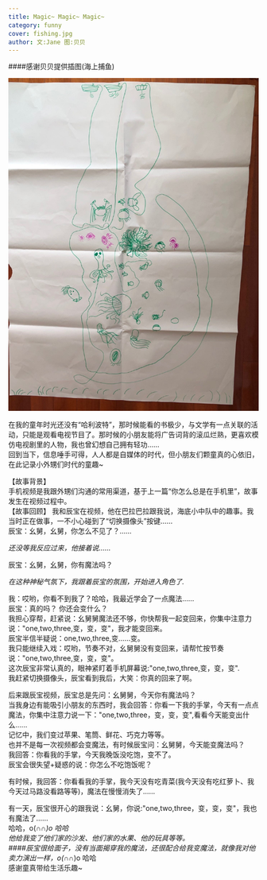 ```yaml
---
title: Magic~ Magic~ Magic~   
category: funny
cover: fishing.jpg
author: 文:Jane 图:贝贝 
---
```


####感谢贝贝提供插图(海上捕鱼)     
     
![unsplash.com](./fishing.jpg)

       
在我的童年时光还没有“哈利波特”，那时候能看的书极少，与文学有一点关联的活动，只能是观看电视节目了。那时候的小朋友能将广告词背的滚瓜烂熟，更喜欢模仿电视剧里的人物，我也曾幻想自己拥有轻功……     
回到当下，信息唾手可得，人人都是自媒体的时代，但小朋友们颗童真的心依旧，在此记录小外甥们时代的童趣~    

【故事背景】     
手机视频是我跟外甥们沟通的常用渠道，基于上一篇“你怎么总是在手机里”，故事发生在视频过程中。    
【故事回顾】
我和辰宝在视频，他在巴拉巴拉跟我说，海底小中队中的趣事。我当时正在做事，一不小心碰到了“切换摄像头”按键……       
辰宝：幺舅，幺舅，你怎么不见了？……       
     
_还没等我反应过来，他接着说……_    
      
辰宝：幺舅，幺舅，你有魔法吗？   
         
_在这种神秘气氛下，我跟着辰宝的氛围，开始进入角色了._     
    
我：哎哟，你看不到我了？哈哈，我最近学会了一点魔法……    
辰宝：真的吗？ 你还会变什么？          
我担心穿帮，赶紧说：幺舅舅魔法还不够，你快帮我一起变回来，你集中注意力说："one,two,three,变，变，变"，我才能变回来。    
辰宝半信半疑说：one,two,three,变……变。    
我只能继续入戏：哎哟，节奏不对，幺舅舅没有变回来，请帮忙按节奏说："one,two,three,变，变，变"。    
这次辰宝非常认真的，眼神紧盯着手机屏幕说:"one,two,three,变，变，变".      
我赶紧切换摄像头，辰宝看到我后，大笑：你真的回来了啊。       
      
后来跟辰宝视频，辰宝总是先问：幺舅舅，今天你有魔法吗？    
当我身边有能吸引小朋友的东西时，我会回答：你看一下我的手掌，今天有一点点魔法，你集中注意力说一下："one,two,three，变，变，变",看看今天能变出什么……     
记忆中，我们变过苹果、笔筒、鲜花、巧克力等等。     
也并不是每一次视频都会变魔法，有时候辰宝问：幺舅舅，今天能变魔法吗？     
我回答：你看我的手掌，今天我晚饭没吃饱，变不了。   
辰宝会很失望+疑惑的说：你怎么不吃饱饭呢？     

有时候，我回答：你看看我的手掌，我今天没有吃青菜(我今天没有吃红萝卜、我今天过马路没看路等等)，魔法在慢慢消失了……      
     
      
有一天，辰宝很开心的跟我说：幺舅，你说:"one,two,three，变，变，变"，我也有魔法了……     
哈哈，o(∩_∩)o 哈哈     
他给我变了他们家的沙发、他们家的水果、他的玩具等等。   
####辰宝很给面子，没有当面揭穿我的魔法，还很配合给我变魔法，就像我对他卖力演出一样，o(∩_∩)o 哈哈     
感谢童真带给生活乐趣~








   







